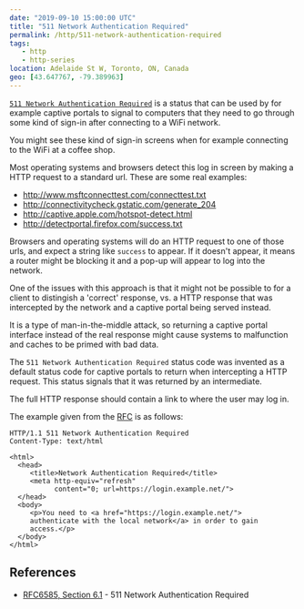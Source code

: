 ```yaml
---
date: "2019-09-10 15:00:00 UTC"
title: "511 Network Authentication Required"
permalink: /http/511-network-authentication-required
tags:
   - http
   - http-series
location: Adelaide St W, Toronto, ON, Canada
geo: [43.647767, -79.389963]
---
```


[`511 Network Authentication Required`][1] is a status that can be used by
for example captive portals to signal to computers that they need to go
through some kind of sign-in after connecting to a WiFi network.

You might see these kind of sign-in screens when for example connecting to
the WiFi at a coffee shop.

Most operating systems and browsers detect this log in screen by making a HTTP
request to a standard url. These are some real examples:

* http://www.msftconnecttest.com/connecttest.txt
* http://connectivitycheck.gstatic.com/generate_204
* http://captive.apple.com/hotspot-detect.html
* http://detectportal.firefox.com/success.txt

Browsers and operating systems will do an HTTP request to one of those urls,
and expect a string like `success` to appear. If it doesn't appear, it means
a router might be blocking it and a pop-up will appear to log into the network.

One of the issues with this approach is that it might not be possible to for
a client to distingish a 'correct' response, vs. a HTTP response that was
intercepted by the network and a captive portal being served instead.

It is a type of man-in-the-middle attack, so returning a captive portal
interface instead of the real response might cause systems to malfunction and
caches to be primed with bad data.

The `511 Network Authentication Required` status code was invented as a
default status code for captive portals to return when intercepting a HTTP
request. This status signals that it was returned by an intermediate.

The full HTTP response should contain a link to where the user may log in.

The example given from the [RFC][2] is as follows:

```http
HTTP/1.1 511 Network Authentication Required
Content-Type: text/html

<html>
  <head>
     <title>Network Authentication Required</title>
     <meta http-equiv="refresh"
           content="0; url=https://login.example.net/">
  </head>
  <body>
     <p>You need to <a href="https://login.example.net/">
     authenticate with the local network</a> in order to gain
     access.</p>
  </body>
</html>
```

References
----------

* [RFC6585, Section 6.1][1] - 511 Network Authentication Required

[1]: https://tools.ietf.org/html/rfc6585#section-6.1 "511 Network Authentication Required"
[2]: https://tools.ietf.org/html/rfc6585 "Additional HTTP Status Codes"
